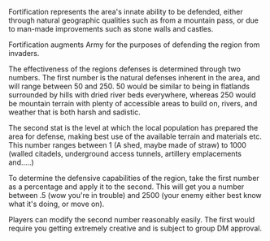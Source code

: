 Fortification represents the area's innate ability to be defended, either through natural geographic qualities such as from a mountain pass, or due to man-made improvements such as stone walls and castles.

Fortification augments Army for the purposes of defending the region from invaders.

The effectiveness of the regions defenses is determined through two numbers. The first number is the natural defenses inherent in the area, and will range between 50 and 250. 50 would be similar to being in flatlands surrounded by hills with dried river beds everywhere, whereas 250 would be mountain terrain with plenty of accessible areas to build on, rivers, and weather that is both harsh and sadistic.

The second stat is the level at which the local population has prepared the area for defense, making best use of the available terrain and materials etc. This number ranges between 1 (A shed, maybe made of straw) to 1000 (walled citadels, underground access tunnels, artillery emplacements and.....)

To determine the defensive capabilities of the region, take the first number as a percentage and apply it to the second. This will get you a number between .5 (wow you're in trouble) and 2500 (your enemy either best know what it's doing, or move on).

Players can modify the second number reasonably easily. The first would require you getting extremely creative and is subject to group DM approval.

